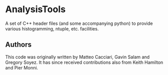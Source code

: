 AnalysisTools
=============

A set of C++ header files (and some accompanying python) to provide
various histogramming, ntuple, etc. facilities.

Authors
-------

This code was originally written by Matteo Cacciari, Gavin Salam and
Gregory Soyez. It has since received contributions also from Keith 
Hamilton and Pier Monni.
